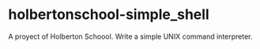 # holbertonschool-simple_shell
A proyect of Holberton Schoool. Write a simple UNIX command interpreter.
